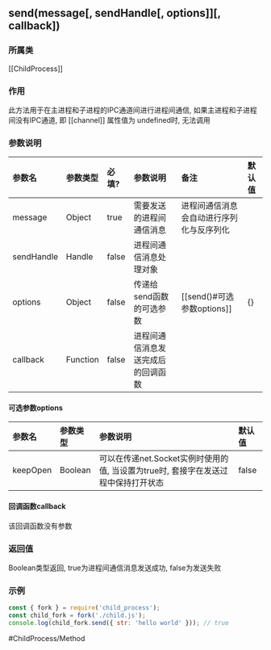 ## send(message\[, sendHandle\[, options\]\]\[, callback\])
### 所属类
[[ChildProcess]]

### 作用
此方法用于在主进程和子进程的IPC通道间进行进程间通信, 如果主进程和子进程间没有IPC通道, 即 [[channel]] 属性值为 undefined时, 无法调用

### 参数说明
|参数名|参数类型|必填?|参数说明|备注|默认值|
|:-|:-|:-|:-|:-|:-|
|message|Object|true|需要发送的进程间通信消息|进程间通信消息会自动进行序列化与反序列化||
|sendHandle|Handle|false|进程间通信消息处理对象|||
|options|Object|false|传递给send函数的可选参数|[[send()#可选参数options]]|{}|
|callback|Function|false|进程间通信消息发送完成后的回调函数|||

#### 可选参数options
|参数名|参数类型|参数说明|默认值|
|:-|:-|:-|:-|
|keepOpen|Boolean|可以在传递net.Socket实例时使用的值, 当设置为true时, 套接字在发送过程中保持打开状态|false|

#### 回调函数callback
该回调函数没有参数

### 返回值
Boolean类型返回, true为进程间通信消息发送成功, false为发送失败

### 示例
```javascript
const { fork } = require('child_process');
const child_fork = fork('./child.js');
console.log(child_fork.send({ str: 'hello world' })); // true
```

#ChildProcess/Method